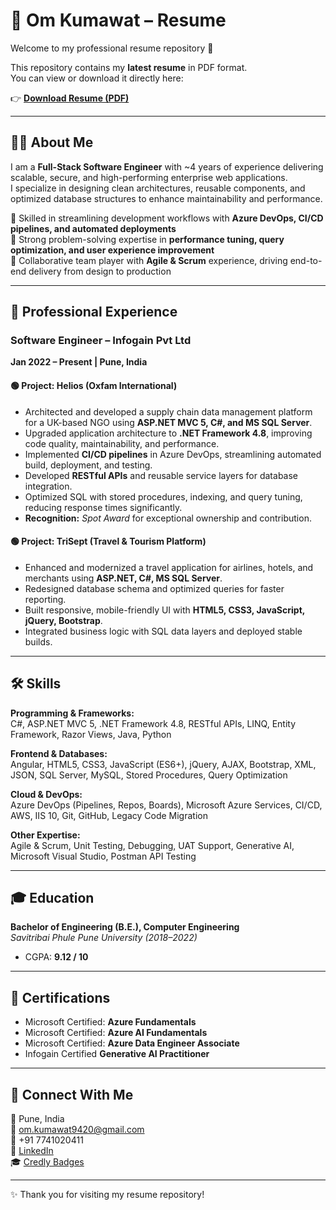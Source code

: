 # 📄 Om Kumawat – Resume  

Welcome to my professional resume repository 👋  

This repository contains my **latest resume** in PDF format.  
You can view or download it directly here:  

👉 [**Download Resume (PDF)**](./resume.pdf)  

---

## 👨‍💻 About Me  
I am a **Full-Stack Software Engineer** with ~4 years of experience delivering scalable, secure, and high-performing enterprise web applications.  
I specialize in designing clean architectures, reusable components, and optimized database structures to enhance maintainability and performance.  

🔹 Skilled in streamlining development workflows with **Azure DevOps, CI/CD pipelines, and automated deployments**  
🔹 Strong problem-solving expertise in **performance tuning, query optimization, and user experience improvement**  
🔹 Collaborative team player with **Agile & Scrum** experience, driving end-to-end delivery from design to production  

---

## 💼 Professional Experience  

### **Software Engineer – Infogain Pvt Ltd**  
**Jan 2022 – Present | Pune, India**  

#### 🟢 Project: **Helios (Oxfam International)**  
- Architected and developed a supply chain data management platform for a UK-based NGO using **ASP.NET MVC 5, C#, and MS SQL Server**.  
- Upgraded application architecture to **.NET Framework 4.8**, improving code quality, maintainability, and performance.  
- Implemented **CI/CD pipelines** in Azure DevOps, streamlining automated build, deployment, and testing.  
- Developed **RESTful APIs** and reusable service layers for database integration.  
- Optimized SQL with stored procedures, indexing, and query tuning, reducing response times significantly.  
- **Recognition:** *Spot Award* for exceptional ownership and contribution.  

#### 🟢 Project: **TriSept (Travel & Tourism Platform)**  
- Enhanced and modernized a travel application for airlines, hotels, and merchants using **ASP.NET, C#, MS SQL Server**.  
- Redesigned database schema and optimized queries for faster reporting.  
- Built responsive, mobile-friendly UI with **HTML5, CSS3, JavaScript, jQuery, Bootstrap**.  
- Integrated business logic with SQL data layers and deployed stable builds.  

---

## 🛠️ Skills  

**Programming & Frameworks:**  
C#, ASP.NET MVC 5, .NET Framework 4.8, RESTful APIs, LINQ, Entity Framework, Razor Views, Java, Python  

**Frontend & Databases:**  
Angular, HTML5, CSS3, JavaScript (ES6+), jQuery, AJAX, Bootstrap, XML, JSON, SQL Server, MySQL, Stored Procedures, Query Optimization  

**Cloud & DevOps:**  
Azure DevOps (Pipelines, Repos, Boards), Microsoft Azure Services, CI/CD, AWS, IIS 10, Git, GitHub, Legacy Code Migration  

**Other Expertise:**  
Agile & Scrum, Unit Testing, Debugging, UAT Support, Generative AI, Microsoft Visual Studio, Postman API Testing  

---

## 🎓 Education  

**Bachelor of Engineering (B.E.), Computer Engineering**  
*Savitribai Phule Pune University (2018–2022)*  
- CGPA: **9.12 / 10**  

---

## 📜 Certifications  

- Microsoft Certified: **Azure Fundamentals**  
- Microsoft Certified: **Azure AI Fundamentals**  
- Microsoft Certified: **Azure Data Engineer Associate**  
- Infogain Certified **Generative AI Practitioner**  

---

## 🔗 Connect With Me  

📍 Pune, India  
📧 [om.kumawat9420@gmail.com](mailto:om.kumawat9420@gmail.com)  
📱 +91 7741020411  
🔗 [LinkedIn](https://www.linkedin.com/in/om-kumawat-0665691aa/)  
🎓 [Credly Badges](https://www.credly.com/users/om-kumawat)  

---
✨ Thank you for visiting my resume repository!  
